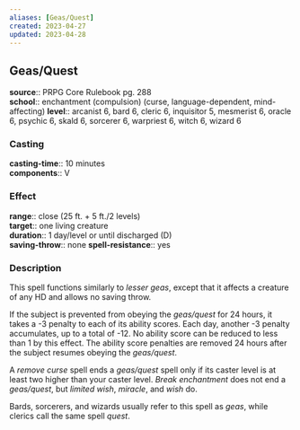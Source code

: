 ```yaml
---
aliases: [Geas/Quest]
created: 2023-04-27
updated: 2023-04-28
---
```


## Geas/Quest

**source**:: PRPG Core Rulebook pg. 288  
**school**:: enchantment (compulsion) (curse, language-dependent, mind-affecting)
**level**:: arcanist 6, bard 6, cleric 6, inquisitor 5, mesmerist 6, oracle 6, psychic 6, skald 6, sorcerer 6, warpriest 6, witch 6, wizard 6

### Casting

**casting-time**:: 10 minutes  
**components**:: V

### Effect

**range**:: close (25 ft. + 5 ft./2 levels)  
**target**:: one living creature  
**duration**:: 1 day/level or until discharged (D)  
**saving-throw**:: none
**spell-resistance**:: yes

### Description

This spell functions similarly to *lesser geas*, except that it affects a creature of any HD and allows no saving throw.  
  
If the subject is prevented from obeying the *geas/quest* for 24 hours, it takes a -3 penalty to each of its ability scores. Each day, another -3 penalty accumulates, up to a total of -12. No ability score can be reduced to less than 1 by this effect. The ability score penalties are removed 24 hours after the subject resumes obeying the *geas/quest*.  
  
A *remove curse* spell ends a *geas/quest* spell only if its caster level is at least two higher than your caster level. *Break enchantment* does not end a *geas/quest*, but *limited wish*, *miracle*, and *wish* do.  
  
Bards, sorcerers, and wizards usually refer to this spell as *geas*, while clerics call the same spell *quest*.
